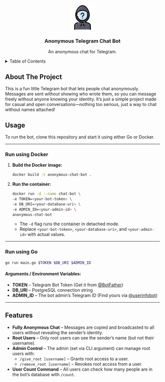 <a id="readme-top"></a>


<!-- PROJECT LOGO -->
<br />
<div align="center">
  <img src="images/logo.png" alt="Logo" width="80" height="80">

  <h3 align="center">Anonymous Telegram Chat Bot</h3>

  <p align="center">
    An anonymous chat for Telegram.
    <br />
  </p>
</div>



<!-- TABLE OF CONTENTS -->
<details>
  <summary>Table of Contents</summary>
  <ol>
    <li><a href="#about-the-project">About The Project</a></li>
    <li><a href="#usage">Usage</a></li>
    <li><a href="#features">Features</a></li>
  </ol>
</details>



## About The Project

This is a fun little Telegram bot that lets people chat anonymously. Messages are sent without showing who wrote them, so you can message freely without anyone knowing your identity. It’s just a simple project made for casual and open conversations—nothing too serious, just a way to chat without names attached!



## Usage 

To run the bot, clone this repository and start it using either Go or Docker.  

---

### Run using Docker  

1. **Build the Docker image:**  
   ```sh
   docker build -t anonymous-chat-bot .
   ```  

2. **Run the container:**  
   ```sh
   docker run -d --name chat-bot \
   -e TOKEN=<your-bot-token> \
   -e DB_URI=<your-database-uri> \
   -e ADMIN_ID=<your-admin-id> \
   anonymous-chat-bot
   ```  

   - The `-d` flag runs the container in detached mode.  
   - Replace `<your-bot-token>`, `<your-database-uri>`, and `<your-admin-id>` with actual values.  

---

### Run using Go  

```sh
go run main.go $TOKEN $DB_URI $ADMIN_ID
```  

#### Arguments / Environment Variables:  
- **TOKEN** – Telegram Bot Token (Get it from [@BotFather](https://t.me/BotFather))  
- **DB_URI** – PostgreSQL connection string  
- **ADMIN_ID** – The bot admin’s Telegram ID (Find yours via [@userinfobot](https://t.me/userinfobot))  

---

## Features     

- **Fully Anonymous Chat** – Messages are copied and broadcasted to all users without revealing the sender’s identity.  
- **Root Users** – Only root users can see the sender’s name (but not their username).  
- **Admin Control** – The admin (set via CLI argument) can manage root users with:  
  - `/give_root [username]` – Grants root access to a user.  
  - `/remove_root [username]` – Revokes root access from a user.  
- **User Count Command** – All users can check how many people are in the bot’s database with `/count`.  
